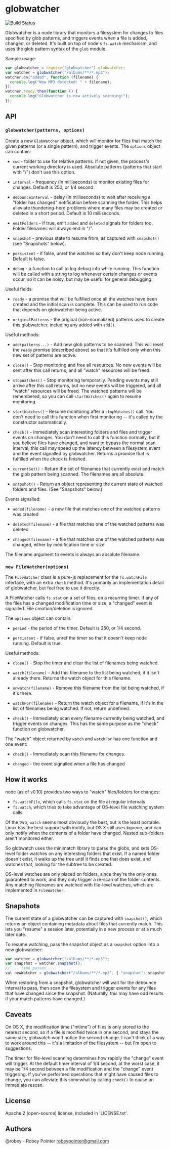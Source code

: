 globwatcher
===========

[![Build Status](https://travis-ci.org/robey/globwatcher.png?branch=master)](https://travis-ci.org/robey/globwatcher)

Globwatcher is a node library that monitors a filesystem for changes to files
specified by glob patterns, and triggers events when a file is added, changed,
or deleted. It's built on top of node's `fs.watch` mechanism, and uses the
glob pattern syntax of the `glob` module.

Sample usage:

```javascript
var globwatcher = require("globwatcher").globwatcher;
var watcher = globwatcher("/albums/**/*.mp3");
watcher.on("added", function (filename) {
  console.log("New MP3 detected: " + filename);
});
watcher.ready.then(function () {
  console.log("Globwatcher is now actively scanning!");
});
```

API
---

### `globwatcher(patterns, options)`

Create a new `GlobWatcher` object, which will monitor for files that match
the given patterns (or a single pattern), and trigger events. The `options`
object can contain:

- `cwd` - folder to use for relative patterns. If not given, the process's
  current working directory is used. Absolute patterns (patterns that start
  with "/") don't use this option.

- `interval` - frequency (in milliseconds) to monitor existing files for
  changes. Default is 250, or 1/4 second.

- `debounceInterval` - delay (in milliseconds) to wait after receiving a
  "folder has changed" notification before scanning the folder. This helps
  alleviate thundering-herd problems where many files may be created or
  deleted in a short period. Default is 10 milliseconds.

- `emitFolders` - if true, emit `added` and `deleted` signals for folders
  too. Folder filenames will always end in "/".

- `snapshot` - previous state to resume from, as captured with `snapshot()`
  (see "Snapshots" below).

- `persistent` - if false, unref the watches so they don't keep node running.
  Default is false.

- `debug` - a function to call to log debug info while running. This function
  will be called with a string to log whenever certain changes or events
  occur, so it can be noisy, but may be useful for general debugging.

Useful fields:

- `ready` - a promise that will be fulfilled once all the watches have been
  created and the initial scan is complete. This can be used to run code that
  depends on globwatcher being active.

- `originalPatterns` - the original (non-normalized) patterns used to create
  this globwatcher, including any added with `add()`.

Useful methods:

- `add(patterns...)` - Add new glob patterns to be scanned. This will reset
  the `ready` promise (described above) so that it's fulfilled only when this
  new set of patterns are active.

- `close()` - Stop monitoring and free all resources. No new events will be
  sent after this call returns, and all "watch" resources will be freed.

- `stopWatches()` - Stop monitoring temporarily. Pending events may still
  arrive after this call returns, but no new events will be triggered, and
  all "watch" resources will be freed. The watched patterns will be
  remembered, so you can call `startWatches()` again to resume monitoring.

- `startWatches()` - Resume monitoring after a `stopWatches()` call. You
  don't need to call this function when first monitoring -- it's called by
  the constructor automatically.

- `check()` - Immediately scan interesting folders and files and trigger
  events on changes. You don't need to call this function normally, but if
  you believe files have changed, and want to bypass the normal scan
  interval, this call may speed up the latency between a filesystem event and
  the event signalled by globwatcher. Returns a promise that is fulfilled
  when the check is finished.

- `currentSet()` - Return the set of filenames that currently exist and match
  the glob pattern being scanned. The filenames are all absolute.

- `snapshot()` - Return an object representing the current state of watched
  folders and files. (See "Snapshots" below.)

Events signalled:

- `added(filename)` - a new file that matches one of the watched patterns was
  created

- `deleted(filename)` - a file that matches one of the watched patterns was
  deleted

- `changed(filename)` - a file that matches one of the watched patterns was
  changed, either by modification time or size

The filename argument to events is always an absolute filename.

### `new FileWatcher(options)`

The `FileWatcher` class is a pure-js replacement for the `fs.watchFile`
interface, with an extra `check` method. It's primarily an implementation
detail of globwatcher, but feel free to use it directly.

A FileWatcher calls `fs.stat` on a set of files, on a recurring timer. If
any of the files has a changed modification time or size, a "changed" event
is signalled. File creation/deletion is ignored.

The `options` object can contain:

- `period` - the period of the timer. Default is 250, or 1/4 second.

- `persistent` - if false, unref the timer so that it doesn't keep node
  running. Default is true.

Useful methods:

- `close()` - Stop the timer and clear the list of filenames being watched.

- `watch(filename)` - Add this filename to the list being watched, if it
  isn't already there. Returns the watch object for this filename.

- `unwatch(filename)` - Remove this filename from the list being watched, if
  it's there.

- `watchFor(filename)` - Return the watch object for a filename, if it's
  in the list of filenames benig watched. If not, return undefined.

- `check()` - Immediately scan every filename currently being watched, and
  trigger events on changes. This has the same purpose as the "check"
  function on globwatcher.

The "watch" object returned by `watch` and `watchFor` has one function and
one event:

- `check()` - Immediately scan this filename for changes.

- `changed` - the event signalled when a file has changed

How it works
------------

node (as of v0.10) provides two ways to "watch" files/folders for changes:

- `fs.watchFile`, which calls `fs.stat` on the file at regular intervals
- `fs.watch`, which tries to take advantage of OS-level file watching system
  calls

Of the two, `watch` seems most obviously the best, but is the least portable.
Linux has the best support with inotify, but OS X still uses kqueue, and can
only notify when the contents of a folder have changed. Nested sub-folders
aren't monitored either.

So globwatch uses the minimatch library to parse the globs, and sets OS-level
folder watches on any interesting folders that exist. If a named folder
doesn't exist, it walks up the tree until it finds one that does exist,
and watches that, looking for the subtree to be created.

OS-level watches are only placed on folders, since they're the only ones
guaranteed to work, and they only trigger a re-scan of the folder contents.
Any matching filenames are watched with file-level watches, which are
implemented in `FileWatcher`.

Snapshots
---------

The current state of a globwatcher can be captured with `snapshot()`, which
returns an object containing metadata about files that currently match. This
lets you "resume" a session later, potentially in a new process or at a much
later date.

To resume watching, pass the snapshot object as a `snapshot` option into a
new globwatcher:

```javascript
var watcher = globwatcher("/albums/**/*.mp3");
var snapshot = watcher.snapshot();
// ... time passes ...
val newWatcher = globwatcher("/albums/**/*.mp3", { "snapshot": snapshot });
```

When restoring from a snapshot, globwatcher will wait for the debounce
interval to pass, then scan the filesystem and trigger events for any files
that have changed since the snapshot. (Naturally, this may have odd results
if your match patterns have changed.)

Caveats
-------

On OS X, the modification time ("mtime") of files is only stored to the
nearest second, so if a file is modified twice in one second, and stays the
same size, globwatch won't notice the second change. I can't think of a way to
work around this -- it's a limitation of the filesystem -- but I'm open to
suggestions.

The timer for file-level scanning determines how rapidly the "change" event
will trigger. At the default timer interval of 1/4 second, at the worst case,
it may be 1/4 second between a file modification and the "change" event
triggering. If you've performed operations that might have caused files to
change, you can alleviate this somewhat by calling `check()` to cause an
immediate rescan.

License
-------

Apache 2 (open-source) license, included in 'LICENSE.txt'.

Authors
-------

@robey - Robey Pointer <robeypointer@gmail.com>
